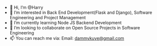 - 👋 Hi, I’m @Harry
- 👀 I’m interested in Back End Development(Flask and Django), Software Engineering and Project Management
- 🌱 I’m currently learning Node JS Backend Development
- 💞️ I’m looking to collaborate on Open Source Projects in Software Engineering
- 📫 You can reach me via:
  Email: dammykuye@gmail.com
  

<!---
harryportal/harryportal is a ✨ special ✨ repository because its `README.md` (this file) appears on your GitHub profile.
You can click the Preview link to take a look at your changes.
--->
